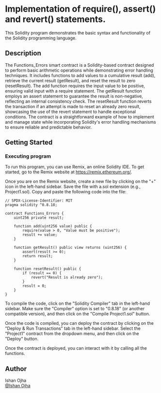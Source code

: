 # Implementation of require(), assert() and revert() statements.

This Solidity program demonstrates the basic syntax and functionality of the Solidity programming language.
## Description

The Functions_Errors smart contract is a Solidity-based contract designed to perform basic arithmetic operations while demonstrating error handling techniques. It includes functions to add values to a cumulative result (add), retrieve the current result (getResult), and reset the result to zero (resetResult). The add function requires the input value to be positive, ensuring valid input with a require statement. The getResult function employs an assert statement to guarantee the result is non-negative, reflecting an internal consistency check. The resetResult function reverts the transaction if an attempt is made to reset an already zero result, showcasing the use of the revert statement to handle exceptional conditions. The contract is a straightforward example of how to implement and manage state while incorporating Solidity's error handling mechanisms to ensure reliable and predictable behavior.
## Getting Started

### Executing program

To run this program, you can use Remix, an online Solidity IDE. To get started, go to the Remix website at https://remix.ethereum.org/.

Once you are on the Remix website, create a new file by clicking on the "+" icon in the left-hand sidebar. Save the file with a.sol extension (e.g., Project1.sol). Copy and paste the following code into the file:

```solidity
// SPDX-License-Identifier: MIT
pragma solidity ^0.8.18;

contract Functions_Errors {
    uint256 private result;

    function add(uint256 value) public {
        require(value > 0, "Value must be positive");
        result += value;
    }

    function getResult() public view returns (uint256) {
        assert(result >= 0);
        return result;
    }

    function resetResult() public {
        if (result == 0) {
            revert("Result is already zero");
        }
        result = 0;
    }
}

```

To compile the code, click on the "Solidity Compiler" tab in the left-hand sidebar. Make sure the "Compiler" option is set to "0.8.18" (or another compatible version), and then click on the "Compile Project1.sol" button.

Once the code is compiled, you can deploy the contract by clicking on the "Deploy & Run Transactions" tab in the left-hand sidebar. Select the "Project1" contract from the dropdown menu, and then click on the "Deploy" button.

Once the contract is deployed, you can interact with it by calling all the functions. 

## Author


Ishan Ojha  
[@Ishan Ojha](https://ishanojhahs@gmail.com)
